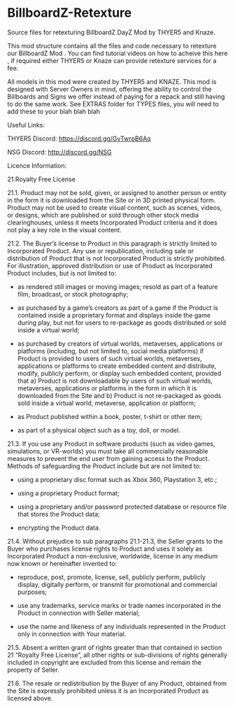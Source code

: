 # BillboardZ-Retexture
Source files for retexturing BillboardZ DayZ Mod by THYER5 and Knaze.

This mod structure contains all the files and code necessary to retexture our BillboardZ Mod <LINK>.  You can find tutorial videos on how to acheive this here <LINK>, if required either THYER5 or Knaze can provide retexture services for a fee.

All models in this mod were created by THYER5 and KNAZE.  This mod is designed with Server Owners in mind, offering the ability to control the Billboards and Signs we offer instead of paying for a repack and still having to do the same work.  See EXTRAS folder for TYPES files, you will need to add these to your blah blah blah

Useful Links:

THYER5 Discord: https://discord.gg/GvTwrpB6Aq

NSG Discord: http://discord.gg/NSG


Licence Information:

21.Royalty Free License

21.1. Product may not be sold, given, or assigned to another person or entity in the form it is downloaded from the Site or in 3D printed physical form. Product may not be used to create visual content, such as scenes, videos, or designs, which are published or sold through other stock media clearinghouses, unless it meets Incorporated Product criteria and it does not play a key role in the visual content.

21.2. The Buyer’s license to Product in this paragraph is strictly limited to Incorporated Product. Any use or republication, including sale or distribution of Product that is not Incorporated Product is strictly prohibited. For illustration, approved distribution or use of Product as Incorporated Product includes, but is not limited to:

- as rendered still images or moving images; resold as part of a feature film, broadcast, or stock photography;

- as purchased by a game’s creators as part of a game if the Product is contained inside a proprietary format and displays inside the game during play, but not for users to re-package as goods distributed or sold inside a virtual world;

- as purchased by creators of virtual worlds, metaverses, applications or platforms (including, but not limited to, social media platforms) if Product is provided to users of such virtual worlds, metaverses, applications or platforms to create embedded content and distribute, modify, publicly perform, or display such embedded content, provided that a) Product is not downloadable by users of such virtual worlds, metaverses, applications or platforms in the form in which it is downloaded from the Site and b) Product is not re-packaged as goods sold inside a virtual world, metaverse, application or platform;

- as Product published within a book, poster, t-shirt or other item;

- as part of a physical object such as a toy, doll, or model.

21.3. If you use any Product in software products (such as video games, simulations, or VR-worlds) you must take all commercially reasonable measures to prevent the end user from gaining access to the Product. Methods of safeguarding the Product include but are not limited to:

- using a proprietary disc format such as Xbox 360, Playstation 3, etc.;

- using a proprietary Product format;

- using a proprietary and/or password protected database or resource file that stores the Product data;

- encrypting the Product data.

21.4. Without prejudice to sub paragraphs 21.1-21.3, the Seller grants to the Buyer who purchases license rights to Product and uses it solely as Incorporated Product a non-exclusive, worldwide, license in any medium now known or hereinafter invented to:

- reproduce, post, promote, license, sell, publicly perform, publicly display, digitally perform, or transmit for promotional and commercial purposes;

- use any trademarks, service marks or trade names incorporated in the Product in connection with Seller material;

- use the name and likeness of any individuals represented in the Product only in connection with Your material.

21.5. Absent a written grant of rights greater than that contained in section 21 “Royalty Free License”, all other rights or sub-divisions of rights generally included in copyright are excluded from this license and remain the property of Seller.

21.6. The resale or redistribution by the Buyer of any Product, obtained from the Site is expressly prohibited unless it is an Incorporated Product as licensed above.